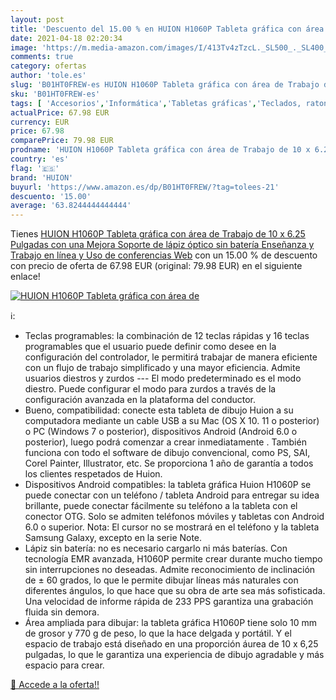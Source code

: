 ```yaml
---
layout: post
title: 'Descuento del 15.00 % en HUION H1060P Tableta gráfica con área de'
date: 2021-04-18 02:20:34
image: 'https://m.media-amazon.com/images/I/413Tv4zTzcL._SL500_._SL400_.jpg'
comments: true
category: ofertas
author: 'tole.es'
slug: 'B01HT0FREW-es HUION H1060P Tableta gráfica con área de Trabajo de 10 x...'
sku: 'B01HT0FREW-es'
tags: [ 'Accesorios','Informática','Tabletas gráficas','Teclados, ratones y periféricos de entrada','huion','lápiz', ]
actualPrice: 67.98 EUR
currency: EUR
price: 67.98
comparePrice: 79.98 EUR
prodname: 'HUION H1060P Tableta gráfica con área de Trabajo de 10 x 6.25 Pulgadas con una Mejora Soporte de lápiz óptico sin batería Enseñanza y Trabajo en línea  y Uso de conferencias Web'
country: 'es'
flag: '🇪🇸'
brand: 'HUION'
buyurl: 'https://www.amazon.es/dp/B01HT0FREW/?tag=tolees-21'
descuento: '15.00'
average: '63.8244444444444'
---
```


Tienes [HUION H1060P Tableta gráfica con área de Trabajo de 10 x 6.25 Pulgadas con una Mejora Soporte de lápiz óptico sin batería Enseñanza y Trabajo en línea  y Uso de conferencias Web](https://www.amazon.es/dp/B01HT0FREW/?tag=tolees-21) con un 15.00 % de descuento con precio de oferta de 67.98 EUR (original: 79.98 EUR) en el siguiente enlace!

[![HUION H1060P Tableta gráfica con área de](https://m.media-amazon.com/images/I/413Tv4zTzcL._SL500_._SL400_.jpg)](https://www.amazon.es/dp/B01HT0FREW/?tag=tolees-21)

ℹ️:

- Teclas programables: la combinación de 12 teclas rápidas y 16 teclas programables que el usuario puede definir como desee en la configuración del controlador, le permitirá trabajar de manera eficiente con un flujo de trabajo simplificado y una mayor eficiencia. Admite usuarios diestros y zurdos --- El modo predeterminado es el modo diestro. Puede configurar el modo para zurdos a través de la configuración avanzada en la plataforma del conductor.  
- Bueno, compatibilidad: conecte esta tableta de dibujo Huion a su computadora mediante un cable USB a su Mac (OS X 10. 11 o posterior) o PC (Windows 7 o posterior), dispositivos Android (Android 6.0 o posterior), luego podrá comenzar a crear inmediatamente . También funciona con todo el software de dibujo convencional, como PS, SAI, Corel Painter, Illustrator, etc. Se proporciona 1 año de garantía a todos los clientes respetados de Huion.  
- Dispositivos Android compatibles: la tableta gráfica Huion H1060P se puede conectar con un teléfono / tableta Android para entregar su idea brillante, puede conectar fácilmente su teléfono a la tableta con el conector OTG. Solo se admiten teléfonos móviles y tabletas con Android 6.0 o superior. Nota: El cursor no se mostrará en el teléfono y la tableta Samsung Galaxy, excepto en la serie Note.
- Lápiz sin batería: no es necesario cargarlo ni más baterías. Con tecnología EMR avanzada, H1060P permite crear durante mucho tiempo sin interrupciones no deseadas. Admite reconocimiento de inclinación de ± 60 grados, lo que le permite dibujar líneas más naturales con diferentes ángulos, lo que hace que su obra de arte sea más sofisticada. Una velocidad de informe rápida de 233 PPS garantiza una grabación fluida sin demora.
- Área ampliada para dibujar: la tableta gráfica H1060P tiene solo 10 mm de grosor y 770 g de peso, lo que la hace delgada y portátil. Y el espacio de trabajo está diseñado en una proporción áurea de 10 x 6,25 pulgadas, lo que le garantiza una experiencia de dibujo agradable y más espacio para crear.

[🛒 Accede a la oferta!!](https://www.amazon.es/dp/B01HT0FREW/?tag=tolees-21)
